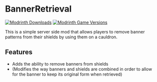 # BannerRetrieval
<a href="https://modrinth.com/mod/bannerretrieval" target="_blank"><img alt="Modrinth Downloads" src="https://img.shields.io/modrinth/dt/bannerretrieval?logo=modrinth&label=Modrinth%20Downloads"></a>
<a href="https://modrinth.com/mod/bannerretrieval" target="_blank"><img alt="Modrinth Game Versions" src="https://img.shields.io/modrinth/game-versions/bannerretrieval?logo=modrinth&label=Game%20Versions"></a>

This is a simple server side mod that allows players to remove banner patterns from their shields by using them on a cauldron.

## Features

- Adds the ability to remove banners from shields
- (Modifies the way banners and shields are combined in order to allow for the banner to keep its original form when retrieved)
